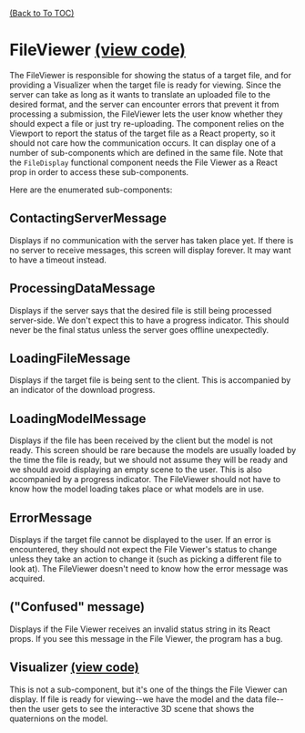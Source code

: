 [(Back to To TOC)](https://github.com/jpiland16/hmv_test/blob/master/documentation/TOC.md)
# FileViewer [(view code)](https://github.com/jpiland16/hmv_test/blob/master/src/components/visualizer-screen/FileViewer.js)
The FileViewer is responsible for showing the status of a target file, and for providing a Visualizer when the target file is ready for viewing.
Since the server can take as long as it wants to translate an uploaded file to the desired format, and the server can encounter errors that prevent it from processing a submission, the FileViewer lets the user know whether they should expect a file or just try re-uploading. 
The component relies on the Viewport to report the status of the target file as a React property, so it should not care how the communication occurs.
It can display one of a number of sub-components which are defined in the same file. Note that the `FileDisplay` functional component needs the File Viewer as a React prop in order to access these sub-components.

Here are the enumerated sub-components:

## ContactingServerMessage
Displays if no communication with the server has taken place yet. If there is no server to receive messages, this screen will display forever. It may want to have a timeout instead.

## ProcessingDataMessage
Displays if the server says that the desired file is still being processed server-side. We don't expect this to have a progress indicator. This should never be the final status unless the server goes offline unexpectedly.

## LoadingFileMessage
Displays if the target file is being sent to the client. This is accompanied by an indicator of the download progress.

## LoadingModelMessage
Displays if the file has been received by the client but the model is not ready. This screen should be rare because the models are usually loaded by the time the file is ready, but we should not assume they will be ready and we should avoid displaying an empty scene to the user. This is also accompanied by a progress indicator. The FileViewer should not have to know how the model loading takes place or what models are in use.

## ErrorMessage
Displays if the target file cannot be displayed to the user. If an error is encountered, they should not expect the File Viewer's status to change unless they take an action to change it (such as picking a different file to look at). The FileViewer doesn't need to know how the error message was acquired.

## ("Confused" message)
Displays if the File Viewer receives an invalid status string in its React props. If you see this message in the File Viewer, the program has a bug.

## Visualizer [(view code)](https://github.com/jpiland16/hmv_test/blob/master/src/components/shared_visualizer_object/Visualizer.js)
This is not a sub-component, but it's one of the things the File Viewer can display. If file is ready for viewing--we have the model and the data file--then the user gets to see the interactive 3D scene that shows the quaternions on the model.

